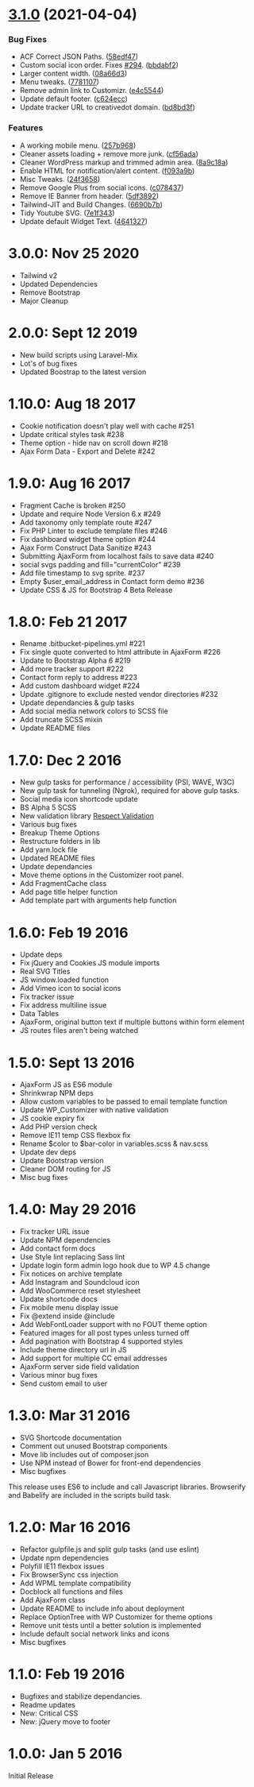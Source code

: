 # [3.1.0](https://github.com/creativedotdesign/tofino/compare/v3.0.0...v3.1.0) (2021-04-04)

### Bug Fixes

- ACF Correct JSON Paths. ([58edf47](https://github.com/creativedotdesign/tofino/commit/58edf477a1377f96f1d58c0aa6ccff3e810dfaf2))
- Custom social icon order. Fixes [#294](https://github.com/creativedotdesign/tofino/issues/294). ([bbdabf2](https://github.com/creativedotdesign/tofino/commit/bbdabf2d24d63cddfa850fe13fe72ba153edc463))
- Larger content width. ([08a66d3](https://github.com/creativedotdesign/tofino/commit/08a66d3dcf20674ffff2d39a62d3dc2d30c0a60f))
- Menu tweaks. ([7781107](https://github.com/creativedotdesign/tofino/commit/77811079a501b0179cef436fa8fcd8cdeeb1fd0d))
- Remove admin link to Customizr. ([e4c5544](https://github.com/creativedotdesign/tofino/commit/e4c5544e566f6b499446a918e4b86d312d9d8fed))
- Update default footer. ([c624ecc](https://github.com/creativedotdesign/tofino/commit/c624ecc659b3b275b51c42980114c4df633d7fd6))
- Update tracker URL to creativedot domain. ([bd8bd3f](https://github.com/creativedotdesign/tofino/commit/bd8bd3fbd8cfead3c6e3e27eb460e3d334d7caf6))

### Features

- A working mobile menu. ([257b968](https://github.com/creativedotdesign/tofino/commit/257b968ef0692197a94f57308bd766e60c8ef2a2))
- Cleaner assets loading + remove more junk. ([cf56ada](https://github.com/creativedotdesign/tofino/commit/cf56ada39f9c0181db7c5520afe51465adcfb9d8))
- Cleaner WordPress markup and trimmed admin area. ([8a9c18a](https://github.com/creativedotdesign/tofino/commit/8a9c18a5feb64f0d65ae8e79a1f3e5b2857c1197))
- Enable HTML for notification/alert content. ([f093a9b](https://github.com/creativedotdesign/tofino/commit/f093a9ba7b33ac064fb90531c4ac9a7df470b516))
- Misc Tweaks. ([24f3658](https://github.com/creativedotdesign/tofino/commit/24f36580c14680ec381d698bcd5c3c484845d3c6))
- Remove Google Plus from social icons. ([c078437](https://github.com/creativedotdesign/tofino/commit/c078437e502f2804d453b922d55eadab863909f4))
- Remove IE Banner from header. ([5df3892](https://github.com/creativedotdesign/tofino/commit/5df3892011a0d4bc5efcaed9d87cd6fdbbdf3be6))
- Tailwind-JIT and Build Changes. ([6690b7b](https://github.com/creativedotdesign/tofino/commit/6690b7b3c7622e8b59a82704df7fc1a1e557aa27))
- Tidy Youtube SVG. ([7e1f343](https://github.com/creativedotdesign/tofino/commit/7e1f343743743d1dbfdd26427836bac57136d28c))
- Update default Widget Text. ([4641327](https://github.com/creativedotdesign/tofino/commit/4641327ef0c309fbeb1cf05ef9f504279e0ffbb8))

# 3.0.0: Nov 25 2020

- Tailwind v2
- Updated Dependencies
- Remove Bootstrap
- Major Cleanup

# 2.0.0: Sept 12 2019

- New build scripts using Laravel-Mix
- Lot's of bug fixes
- Updated Boostrap to the latest version

# 1.10.0: Aug 18 2017

- Cookie notification doesn't play well with cache #251
- Update critical styles task #238
- Theme option - hide nav on scroll down #218
- Ajax Form Data - Export and Delete #242

# 1.9.0: Aug 16 2017

- Fragment Cache is broken #250
- Update and require Node Version 6.x #249
- Add taxonomy only template route #247
- Fix PHP Linter to exclude template files #246
- Fix dashboard widget theme option #244
- Ajax Form Construct Data Sanitize #243
- Submitting AjaxForm from localhost fails to save data #240
- social svgs padding and fill="currentColor" #239
- Add file timestamp to svg sprite. #237
- Empty \$user_email_address in Contact form demo #236
- Update CSS & JS for Bootstrap 4 Beta Release

# 1.8.0: Feb 21 2017

- Rename .bitbucket-pipelines.yml #221
- Fix single quote converted to html attribute in AjaxForm #226
- Update to Bootstrap Alpha 6 #219
- Add more tracker support #222
- Contact form reply to address #223
- Add custom dashboard widget #224
- Update .gitignore to exclude nested vendor directories #232
- Update dependancies & gulp tasks
- Add social media network colors to SCSS file
- Add truncate SCSS mixin
- Update README files

# 1.7.0: Dec 2 2016

- New gulp tasks for performance / accessibility (PSI, WAVE, W3C)
- New gulp task for tunneling (Ngrok), required for above gulp tasks.
- Social media icon shortcode update
- BS Alpha 5 SCSS
- New validation library [Respect Validation](https://github.com/Respect/Validation)
- Various bug fixes
- Breakup Theme Options
- Restructure folders in lib
- Add yarn.lock file
- Updated README files
- Update dependancies
- Move theme options in the Customizer root panel.
- Add FragmentCache class
- Add page title helper function
- Add template part with arguments help function

# 1.6.0: Feb 19 2016

- Update deps
- Fix jQuery and Cookies JS module imports
- Real SVG Titles
- JS window.loaded function
- Add Vimeo icon to social icons
- Fix tracker issue
- Fix address multiline issue
- Data Tables
- AjaxForm, original button text if multiple buttons within form element
- JS routes files aren't being watched

# 1.5.0: Sept 13 2016

- AjaxForm JS as ES6 module
- Shrinkwrap NPM deps
- Allow custom variables to be passed to email template function
- Update WP_Customizer with native validation
- JS cookie expiry fix
- Add PHP version check
- Remove IE11 temp CSS flexbox fix
- Rename $color to $bar-color in variables.scss & nav.scss
- Update dev deps
- Update Bootstrap version
- Cleaner DOM routing for JS
- Misc bug fixes

# 1.4.0: May 29 2016

- Fix tracker URL issue
- Update NPM dependencies
- Add contact form docs
- Use Style lint replacing Sass lint
- Update login form admin logo hook due to WP 4.5 change
- Fix notices on archive template
- Add Instagram and Soundcloud icon
- Add WooCommerce reset stylesheet
- Update shortcode docs
- Fix mobile menu display issue
- Fix @extend inside @include
- Add WebFontLoader support with no FOUT theme option
- Featured images for all post types unless turned off
- Add pagination with Bootstrap 4 supported styles
- Include theme directory url in JS
- Add support for multiple CC email addresses
- AjaxForm server side field validation
- Various minor bug fixes
- Send custom email to user

# 1.3.0: Mar 31 2016

- SVG Shortcode documentation
- Comment out unused Bootstrap components
- Move lib includes out of composer.json
- Use NPM instead of Bower for front-end dependencies
- Misc bugfixes

This release uses ES6 to include and call Javascript libraries. Browserify and Babelify are included in the scripts build task.

# 1.2.0: Mar 16 2016

- Refactor gulpfile.js and split gulp tasks (and use eslint)
- Update npm dependencies
- Polyfill IE11 flexbox issues
- Fix BrowserSync css injection
- Add WPML template compatibility
- Docblock all functions and files
- Add AjaxForm class
- Update README to include info about deployment
- Replace OptionTree with WP Customizer for theme options
- Remove unit tests until a better solution is implemented
- Include default social network links and icons
- Misc bugfixes

# 1.1.0: Feb 19 2016

- Bugfixes and stabilize dependancies.
- Readme updates
- New: Critical CSS
- New: jQuery move to footer

# 1.0.0: Jan 5 2016

Initial Release

